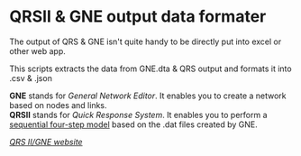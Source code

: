 # QRSII & GNE output data formater

The output of QRS & GNE isn't quite handy to be directly put into excel or other web app.

This scripts extracts the data from GNE.dta & QRS output and formats it into .csv & .json

**GNE** stands for *General Network Editor*. It enables you to create a network based on nodes and links.  
**QRSII** stands for *Quick Response System*. It enables you to perform a [sequential four-step model](https://en.wikipedia.org/wiki/Transportation_forecasting#Four-step_models) based on the .dat files created by GNE.

*[QRS II/GNE website](http://www.ajhassoc.com/intro.htm)*
